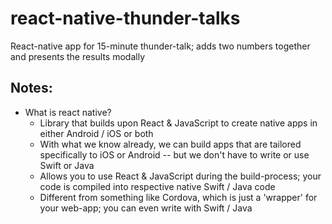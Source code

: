 # react-native-thunder-talks
React-native app for 15-minute thunder-talk; adds two numbers together and presents the results modally

## Notes:
* What is react native?
    * Library that builds upon React & JavaScript to create native apps in either Android / iOS or both
    * With what we know already, we can build apps that are tailored specifically to iOS or Android -- but we don't have to write or use Swift or Java
    * Allows you to use React & JavaScript during the build-process; your code is compiled into respective native Swift / Java code
     * Different from something like Cordova, which is just a 'wrapper' for your web-app; you can even write with Swift / Java